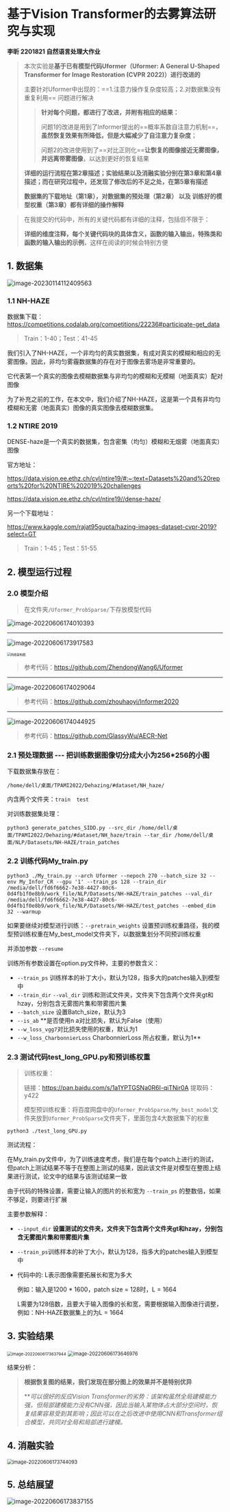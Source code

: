 # 基于Vision Transformer的去雾算法研究与实现

**李昕 2201821 自然语言处理大作业**



> 本次实验是**基于已有模型代码Uformer（Uformer: A General U-Shaped Transformer for Image Restoration (CVPR 2022)）进行改进的**
>
> 主要针对Uformer中出现的：==1.注意力操作复杂度较高；2.对数据集没有重复利用== 问题进行解决
>
> > **针对每个问题，都进行了改进，并附有相应的结果：**
> >
> > 问题1的改进是用到了Informer提出的==概率系数自注意力机制==，**虽然恢复效果有所降低，但是大幅减少了自注意力复杂度**；
> >
> > 问题2的改进使用到了==对比正则化==**让恢复的图像接近无雾图像，并远离带雾图像**，以达到更好的恢复结果
>
> 
>
> **详细的运行流程在第2章描述；实验结果以及消融实验分别在第3章和第4章描述；而在研究过程中，还发现了修改后的不足之处，在第5章有描述**
>
> 
>
> **数据集的下载地址（第1章），对数据集的预处理（第2章） 以及 训练好的模型权重（第3章）都有详细的操作解释**



>在我提交的代码中，所有的关键代码都有详细的注释，包括但不限于：
>
>**详细的维度注释，每个关键代码块的具体含义，函数的输入输出，特殊类和函数的输入输出的示例**，这样在阅读的时候会特别方便



## 1. 数据集

![image-20230114112409563](https://cdn.jsdelivr.net/gh/xin-fight/note_image@main/img/202301141124722.png)

### 1.1 NH-HAZE

数据集下载：	https://competitions.codalab.org/competitions/22236#participate-get_data

> Train：1-40；Test：41-45

我们引入了NH-HAZE，一个非均匀的真实数据集，有成对真实的模糊和相应的无雾图像。因此，非均匀雾霾数据集的存在对于图像去雾场是非常重要的。

它代表第一个真实的图像去模糊数据集与非均匀的模糊和无模糊（地面真实）配对图像

为了补充之前的工作，在本文中，我们介绍了NH-HAZE，这是第一个具有非均匀模糊和无雾（地面真实）图像的真实图像去模糊数据集。

### 1.2 NTIRE 2019

DENSE-haze是一个真实的数据集，包含密集（均匀）模糊和无烟雾（地面真实）图像

官方地址：

https://data.vision.ee.ethz.ch/cvl/ntire19/#:~:text=Datasets%20and%20reports%20for%20NTIRE%202019%20challenges

https://data.vision.ee.ethz.ch/cvl/ntire19//dense-haze/

另一个下载地址：

https://www.kaggle.com/rajat95gupta/hazing-images-dataset-cvpr-2019?select=GT

> Train：1-45；Test：51-55

## 2. 模型运行过程

### 2.0 模型介绍

> 在文件夹`/Uformer_ProbSparse/`下存放模型代码

![image-20220606174010393](https://cdn.jsdelivr.net/gh/xin-fight/note_image@main/img/202206061740524.png)

<hr/>

![image-20220606173917583](https://cdn.jsdelivr.net/gh/xin-fight/note_image@main/img/202206070243742.png)



<img src="https://cdn.jsdelivr.net/gh/xin-fight/note_image@main/img/202206061750486.svg" alt="网络架构图" style="zoom:50%;" />

> 参考代码：https://github.com/ZhendongWang6/Uformer 

<hr/>

![image-20220606174029064](https://cdn.jsdelivr.net/gh/xin-fight/note_image@main/img/202206061740201.png)

> 参考代码：https://github.com/zhouhaoyi/Informer2020

<hr/>

![image-20220606174044925](https://cdn.jsdelivr.net/gh/xin-fight/note_image@main/img/202206061740064.png)

> 参考代码：https://github.com/GlassyWu/AECR-Net

### 2.1 预处理数据 --- 把训练数据图像切分成大小为256*256的小图

下载数据集存放在：

```/home/dell/桌面/TPAMI2022/Dehazing/#dataset/NH_haze/```

内含两个文件夹：`train  test`

对训练数据集处理：

```
python3 generate_patches_SIDD.py --src_dir /home/dell/桌面/TPAMI2022/Dehazing/#dataset/NH_haze/train --tar_dir /home/dell/桌面/NLP/Datasets/NH-HAZE/train_patches
```



### 2.2 训练代码My_train.py

```
python3 ./My_train.py --arch Uformer --nepoch 270 --batch_size 32 --env My_Infor_CR --gpu '1' --train_ps 128 --train_dir /media/dell/fd6f6662-7e38-4427-80c6-0d4fb1f0e8b9/work_file/NLP/Datasets/NH-HAZE/train_patches --val_dir /media/dell/fd6f6662-7e38-4427-80c6-0d4fb1f0e8b9/work_file/NLP/Datasets/NH-HAZE/test_patches --embed_dim 32 --warmup
```

如果要继续对模型进行训练：`--pretrain_weights` 设置预训练权重路径，我的模型预训练权重在My_best_model文件夹下，以数据集划分不同预训练权重

并添加参数 `--resume`

 

训练所有参数设置在option.py文件种，主要的参数含义：

* `--train_ps` 训练样本的补丁大小，默认为128，指多大的patches输入到模型中
* `--train_dir` `--val_dir` 训练和测试文件夹，文件夹下包含两个文件夹gt和hzay，分别包含无雾图片集和带雾图片集
* `--batch_size` 设置Batch_size，默认为3
* `--is_ab` **是否使用n a对比损失，默认为False（使用）
* `--w_loss_vgg7`对比损失使用的权重，默认为1
* `--w_loss_CharbonnierLoss`  CharbonnierLoss 所占权重，默认为1**

 

### 2.3 测试代码test_long_GPU.py和预训练权重

> 训练权重：
>
> 链接：https://pan.baidu.com/s/1a1YPTGSNa0R6I-qiTNir0A 
> 提取码：y422
>
> 模型预训练权重：将百度网盘中的`Uformer_ProbSparse/My_best_model`文件夹放到`Uformer_ProbSparse`文件夹下，里面包含4大数据集下的权重

```
python3 ./test_long_GPU.py
```

测试流程：

在My_train.py文件中，为了训练速度考虑，我们是在每个patch上进行的测试，但patch上测试结果不等于在整图上测试的结果，因此该文件是对模型在整图上结果进行测试，论文中的结果与该测试结果一致

由于代码的特殊设置，需要让输入的图片的长和宽为  `--train_ps`   的整数倍，如果不够足，则要进行扩展

主要参数解释：

* `--input_dir` **设置测试的文件夹，文件夹下包含两个文件夹gt和hzay，分别包含无雾图片集和带雾图片集**

* `--train_ps`训练样本的补丁大小，默认为128，指多大的patches输入到模型中

* 代码中的: L表示图像需要拓展长和宽为多大

  例如：输入是1200 \* 1600，patch size = 128时，L = 1664

  L需要为128倍数，且要大于输入图像的长和宽，需要根据输入图像进行调整，例如：NH-HAZE数据集上的为L = 1664
  
  



## 3. 实验结果

<img src="https://cdn.jsdelivr.net/gh/xin-fight/note_image@main/img/202206061736084.png" alt="image-20220606173637944" style="zoom:67%;" />

<img src="https://cdn.jsdelivr.net/gh/xin-fight/note_image@main/img/202206222346976.png" alt="image-20220606173646976" style="zoom: 80%;" />

结果分析：

> **根据恢复图的结果，我们发现在部分图上的效果并不是特别优异**
>
> ***可以很好的反应Vision Transformer的劣势：*该架构虽然全局建模能力强，但局部建模能力没有CNN强，因此当输入某物体占大部分空间时，恢复结果容易受到其影响；因此可以在之后改进中使用CNN和Transformer组合模型，共同对全局和局部进行建模。**



## 4. 消融实验

<img src="https://cdn.jsdelivr.net/gh/xin-fight/note_image@main/img/202206061737233.png" alt="image-20220606173744093" style="zoom:80%;" />



## 5. 总结展望

![image-20220606173837155](https://cdn.jsdelivr.net/gh/xin-fight/note_image@main/img/202206061738337.png)
